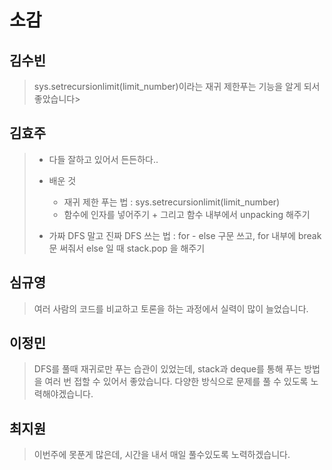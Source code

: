 # 소감

## 김수빈

> sys.setrecursionlimit(limit_number)이라는 재귀 제한푸는 기능을 알게 되서 좋았습니다>

## 김효주

> - 다들 잘하고 있어서 든든하다..
> 
> - 배운 것
>   
>   - 재귀 제한 푸는 법 : sys.setrecursionlimit(limit_number)
>   - 함수에 인자를 넣어주기 + 그리고 함수 내부에서 unpacking 해주기
> 
> - 가짜 DFS 말고 진짜 DFS 쓰는 법 : for - else 구문 쓰고, for 내부에 break 문 써줘서 else 일 때 stack.pop 을 해주기

## 심규영

> 여러 사람의 코드를 비교하고 토론을 하는 과정에서 실력이 많이 늘었습니다.

## 이정민

> DFS를 풀때 재귀로만 푸는 습관이 있었는데, stack과 deque를 통해 푸는 방법을 여러 번 접할 수 있어서 좋았습니다.
> 다양한 방식으로 문제를 풀 수 있도록 노력해야겠습니다.

## 최지원

> 이번주에 못푼게 많은데, 시간을 내서 매일 풀수있도록 노력하겠습니다.


